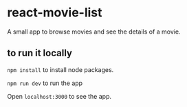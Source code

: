 # react-movie-list
A small app to browse movies and see the details of a movie.

## to run it locally
`npm install` to install node packages.

`npm run dev` to run the app

Open `localhost:3000` to see the app.
